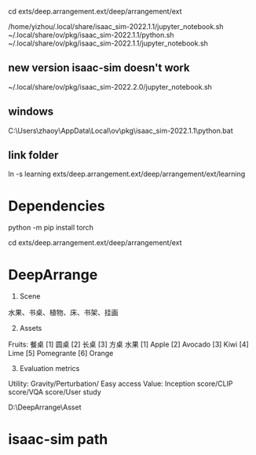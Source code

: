 cd exts/deep.arrangement.ext/deep/arrangement/ext

/home/yizhou/.local/share/isaac_sim-2022.1.1/jupyter_notebook.sh
~/.local/share/ov/pkg/isaac_sim-2022.1.1/python.sh 
~/.local/share/ov/pkg/isaac_sim-2022.1.1/jupyter_notebook.sh

## new version isaac-sim doesn't work
~/.local/share/ov/pkg/isaac_sim-2022.2.0/jupyter_notebook.sh

## windows
C:\Users\zhaoy\AppData\Local\ov\pkg\isaac_sim-2022.1.1\python.bat


## link folder
ln -s learning exts/deep.arrangement.ext/deep/arrangement/ext/learning

# Dependencies

python -m pip install torch

cd exts/deep.arrangement.ext/deep/arrangement/ext



# DeepArrange

1. Scene

水果、书桌、植物、床、书架、挂画

2. Assets

Fruits:
    餐桌
        [1] 圆桌 [2] 长桌 [3] 方桌
    水果
        [1] Apple [2] Avocado [3] Kiwi [4] Lime [5] Pomegrante [6] Orange


3. Evaluation metrics

Utility: Gravity/Perturbation/ Easy access
Value: Inception score/CLIP score/VQA score/User study


D:\DeepArrange\Asset


# isaac-sim path